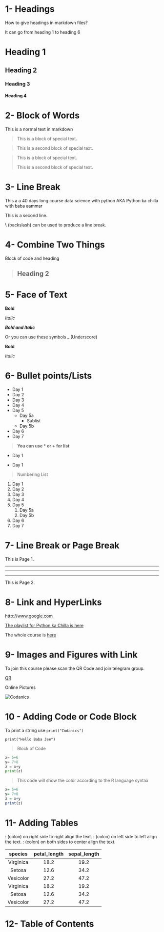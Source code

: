 # 1- Headings

How to give headings in markdown files?

It can go from heading 1 to heading 6
# Heading 1
## Heading 2
### Heading 3
#### Heading 4

# 2- Block of Words

This is a normal text in markdown

>This is a block of special text.

>This is a second block of special text.

>This is a block of special text.
>
>This is a second block of special text.

# 3- Line Break

This a a 40 days long course data science with python AKA Python ka chilla with baba aammar

This is a second line.

\ (backslash) can be used to produce a line break.

# 4- Combine Two Things

Block of code and heading

> ## Heading 2

# 5- Face of Text

**Bold**

*Italic*

***Bold and Italic***

Or you can use these symbols
_ (Underscore)

__Bold__

_Italic_

# 6- Bullet points/Lists

- Day 1
- Day 2
- Day 3
- Day 4
- Day 5
    - Day 5a
        - Sublist
    - Day 5b
- Day 6
- Day 7

> __You can use * or + for list__

* Day 1
+ Day 1
> Numbering List
1. Day 1
2. Day 2
3. Day 3
4. Day 4
5. Day 5
    1. Day 5a
    2. Day 5b
6. Day 6
7. Day 7

# 7- Line Break or Page Break

This is Page 1.

___
---
***
This is Page 2.

# 8- Link and HyperLinks

<http://www.google.com>

[The playlist for Python ka Chilla is here](https://www.youtube.com/c/Codanics)

[Codanics YouTube Channel]: https://www.youtube.com/c/Codanics

The whole course is [here][Codanics YouTube Channel]

# 9- Images and Figures with Link

To join this course please scan the QR Code and join telegram group.

[QR](QR.jpg)


<!--- ![QR](QR.jpg) -->

Online Pictures

![Codanics](https://www.google.com/search?q=codanics&rlz=1C1OKWM_enPK954PK954&sxsrf=AOaemvILjS6NurtoeLGTDo4Ihz_f3icghg:1642671875681&source=lnms&tbm=isch&sa=X&ved=2ahUKEwjqj4fNhcD1AhUmyIUKHX12BFAQ_AUoAnoECAEQBA&biw=1366&bih=568&dpr=1#imgrc=GRjVtCcWAILqOM)


# 10 - Adding Code or Code Block

To print a string use `print("Codanics")`

`print("Hello Baba Jee")`

>Block of Code

```python
x= 5+6
y= 7+8
z = x+y
print(z)
```
> This code will show the color according to the R language syntax
```R
x= 5+6
y= 7+8
z = x+y
print(z)
```

# 11- Adding Tables

: (colon) on right side to right align the text.
: (colon) on left side to left align the text.
: (colon) on both sides to center align the text.

| species | petal_length | sepal_length |
| :-----: | :----------: | :----------: |
| Virginica| 18.2 | 19.2|
| Setosa| 12.6 | 34.2|
| Vesicolor| 27.2 | 47.2|
| Virginica| 18.2 | 19.2|
| Setosa| 12.6 | 34.2|
| Vesicolor| 27.2 | 47.2|

# 12- Table of Contents

